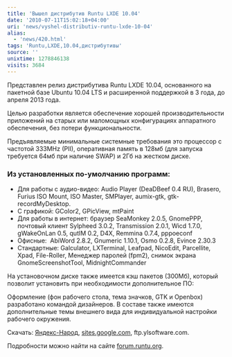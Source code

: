 ```yaml
---
title: 'Вышел дистрибутив Runtu LXDE 10.04'
date: '2010-07-11T15:02:18+04:00'
uri: 'news/vyshel-distributiv-runtu-lxde-10-04'
alias: 
  - 'news/420.html'
tags: 'Runtu,LXDE,10.04,дистрибутивы'
source: ''
unixtime: 1278846138
visits: 3684
---
```

Представлен релиз дистрибутива Runtu LXDE 10.04, основанного на пакетной базе Ubuntu 10.04 LTS и расширенной поддержкой в 3 года, до апреля 2013 года.

Целью разработки является обеспечение хорошей производительности приложений на старых или маломощных конфигурациях аппаратного обеспечения, без потери функциональности.

Предъявляемые минимальные системные требования это процессор с частотой 333MHz (PII), оперативная память в 128мб (для запуска требуется 64мб при наличие SWAP) и 2Гб на жестком диске.

### Из установленных по-умолчанию программ:

*   Для работы с аудио-видео: Audio Player (DeaDBeef 0.4 RU), Brasero, Furius ISO Mount, ISO Master, SMPlayer, aumix-gtk, gtk-recordMyDesktop.
*   С графикой: GColor2, GPicView, mtPaint
*   Для работы в интернет: браузер SeaMonkey 2.0.5, GnomePPP, почтовый клиент Sylpheed 3.0.2, Transmission 2.0.1, Wicd 1.7.0, gWakeOnLan 0.5, qutIM 0.2, D4X, Remmina 0.7.4, pppoeconf
*   Офисные:  AbiWord 2.8.2, Gnumeric 1.10.1, Osmo 0.2.8, Evince 2.30.3
*   Стандартные: Galculator, LXTerminal, Leafpad, NicoEdit, Parcellite, Xpad, File-Roller, Менеджер паролей (fpm2), снимок экрана GnomeScreenshotTool, MidnightCommander

На установочном диске также имеется кэш пакетов (300Мб), который позволит установить при необходимости дополнительное ПО:

Оформление (фон рабочего стола, тема значков, GTK и Openbox) разработано командой дизайнеров. В составе также имеются дополнительные темы внешнего вида для индивидуальной настройки рабочего окружения.

Скачать: [Яндекс-Народ](http://narod.ru/disk/22428550000/runtu-lxde-10.04-i386-final.iso.html), [sites.google.com](https://sites.google.com/site/alexandrgert/runtu-lxde-10.04-i386-final.iso.torrent), ftp.ylsoftware.com.

Подробности можно найти на сайте [forum.runtu.org](http://forum.runtu.org/index.php/topic,7056.0.html).
